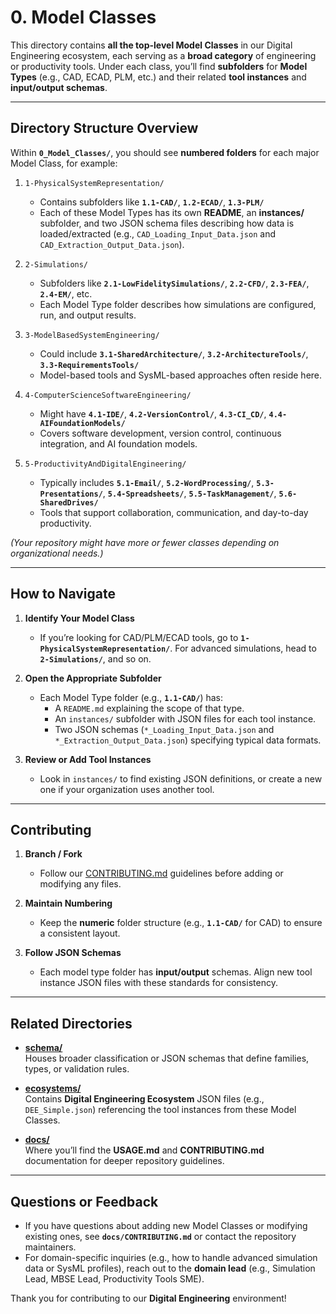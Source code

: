 # 0. Model Classes

This directory contains **all the top-level Model Classes** in our Digital Engineering ecosystem, each serving as a **broad category** of engineering or productivity tools. Under each class, you’ll find **subfolders** for **Model Types** (e.g., CAD, ECAD, PLM, etc.) and their related **tool instances** and **input/output schemas**.

---

## Directory Structure Overview

Within **`0_Model_Classes/`**, you should see **numbered folders** for each major Model Class, for example:

1. `1-PhysicalSystemRepresentation/`  
   - Contains subfolders like **`1.1-CAD/`**, **`1.2-ECAD/`**, **`1.3-PLM/`**  
   - Each of these Model Types has its own **README**, an **instances/** subfolder, and two JSON schema files describing how data is loaded/extracted (e.g., `CAD_Loading_Input_Data.json` and `CAD_Extraction_Output_Data.json`).

2. `2-Simulations/`  
   - Subfolders like **`2.1-LowFidelitySimulations/`**, **`2.2-CFD/`**, **`2.3-FEA/`**, **`2.4-EM/`**, etc.  
   - Each Model Type folder describes how simulations are configured, run, and output results.

3. `3-ModelBasedSystemEngineering/`  
   - Could include **`3.1-SharedArchitecture/`**, **`3.2-ArchitectureTools/`**, **`3.3-RequirementsTools/`**  
   - Model-based tools and SysML-based approaches often reside here.

4. `4-ComputerScienceSoftwareEngineering/`  
   - Might have **`4.1-IDE/`**, **`4.2-VersionControl/`**, **`4.3-CI_CD/`**, **`4.4-AIFoundationModels/`**  
   - Covers software development, version control, continuous integration, and AI foundation models.

5. `5-ProductivityAndDigitalEngineering/`  
   - Typically includes **`5.1-Email/`**, **`5.2-WordProcessing/`**, **`5.3-Presentations/`**, **`5.4-Spreadsheets/`**, **`5.5-TaskManagement/`**, **`5.6-SharedDrives/`**  
   - Tools that support collaboration, communication, and day-to-day productivity.

*(Your repository might have more or fewer classes depending on organizational needs.)*

---

## How to Navigate

1. **Identify Your Model Class**  
   - If you’re looking for CAD/PLM/ECAD tools, go to **`1-PhysicalSystemRepresentation/`**. For advanced simulations, head to **`2-Simulations/`**, and so on.

2. **Open the Appropriate Subfolder**  
   - Each Model Type folder (e.g., **`1.1-CAD/`**) has:
     - A `README.md` explaining the scope of that type.
     - An `instances/` subfolder with JSON files for each tool instance.
     - Two JSON schemas (`*_Loading_Input_Data.json` and `*_Extraction_Output_Data.json`) specifying typical data formats.

3. **Review or Add Tool Instances**  
   - Look in `instances/` to find existing JSON definitions, or create a new one if your organization uses another tool.

---

## Contributing

1. **Branch / Fork**  
   - Follow our [CONTRIBUTING.md](../docs/CONTRIBUTING.md) guidelines before adding or modifying any files.

2. **Maintain Numbering**  
   - Keep the **numeric** folder structure (e.g., **`1.1-CAD/`** for CAD) to ensure a consistent layout.

3. **Follow JSON Schemas**  
   - Each model type folder has **input/output** schemas. Align new tool instance JSON files with these standards for consistency.

---

## Related Directories

- **[schema/](../schema/)**  
  Houses broader classification or JSON schemas that define families, types, or validation rules.

- **[ecosystems/](../ecosystems/)**  
  Contains **Digital Engineering Ecosystem** JSON files (e.g., `DEE_Simple.json`) referencing the tool instances from these Model Classes.

- **[docs/](../docs/)**  
  Where you’ll find the **USAGE.md** and **CONTRIBUTING.md** documentation for deeper repository guidelines.

---

## Questions or Feedback

- If you have questions about adding new Model Classes or modifying existing ones, see **`docs/CONTRIBUTING.md`** or contact the repository maintainers.  
- For domain-specific inquiries (e.g., how to handle advanced simulation data or SysML profiles), reach out to the **domain lead** (e.g., Simulation Lead, MBSE Lead, Productivity Tools SME).

Thank you for contributing to our **Digital Engineering** environment!
